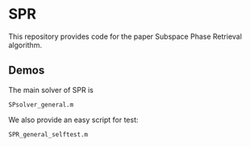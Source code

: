 # SPR
This repository provides code for the paper Subspace Phase Retrieval algorithm.

## Demos
The main solver of SPR is 
```
SPsolver_general.m
```

We also provide an easy script for test:
```
SPR_general_selftest.m
```

